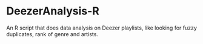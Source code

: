 # DeezerAnalysis-R
An R script that does data analysis on Deezer playlists, like looking for fuzzy duplicates, rank of genre and artists.
